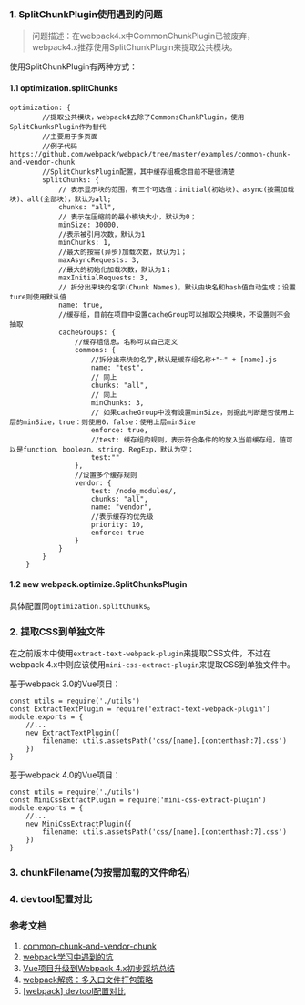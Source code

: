 ### 1. SplitChunkPlugin使用遇到的问题
>问题描述：在webpack4.x中CommonChunkPlugin已被废弃，webpack4.x推荐使用SplitChunkPlugin来提取公共模块。

使用SplitChunkPlugin有两种方式：

#### 1.1 optimization.splitChunks
```
optimization: {
        //提取公共模块，webpack4去除了CommonsChunkPlugin，使用SplitChunksPlugin作为替代
        //主要用于多页面
        //例子代码 https://github.com/webpack/webpack/tree/master/examples/common-chunk-and-vendor-chunk
        //SplitChunksPlugin配置，其中缓存组概念目前不是很清楚
        splitChunks: {
            // 表示显示块的范围，有三个可选值：initial(初始块)、async(按需加载块)、all(全部块)，默认为all;
            chunks: "all",
            // 表示在压缩前的最小模块大小，默认为0；
            minSize: 30000,
            //表示被引用次数，默认为1
            minChunks: 1,
            //最大的按需(异步)加载次数，默认为1；
            maxAsyncRequests: 3,
            //最大的初始化加载次数，默认为1；
            maxInitialRequests: 3,
            // 拆分出来块的名字(Chunk Names)，默认由块名和hash值自动生成；设置ture则使用默认值
            name: true,
            //缓存组，目前在项目中设置cacheGroup可以抽取公共模块，不设置则不会抽取
            cacheGroups: {
                //缓存组信息，名称可以自己定义
                commons: {
                    //拆分出来块的名字,默认是缓存组名称+"~" + [name].js
                    name: "test",
                    // 同上
                    chunks: "all",
                    // 同上
                    minChunks: 3,
                    // 如果cacheGroup中没有设置minSize，则据此判断是否使用上层的minSize，true：则使用0，false：使用上层minSize
                    enforce: true,
                    //test: 缓存组的规则，表示符合条件的的放入当前缓存组，值可以是function、boolean、string、RegExp，默认为空；
                    test:""
                },
                //设置多个缓存规则
                vendor: {
                    test: /node_modules/,
                    chunks: "all",
                    name: "vendor",
                    //表示缓存的优先级
                    priority: 10,
                    enforce: true
                }
            }
        }
    }
```
#### 1.2 new webpack.optimize.SplitChunksPlugin
具体配置同`optimization.splitChunks`。
### 2. 提取CSS到单独文件
在之前版本中使用`extract-text-webpack-plugin`来提取CSS文件，不过在webpack 4.x中则应该使用`mini-css-extract-plugin`来提取CSS到单独文件中。

基于webpack 3.0的Vue项目：

```
const utils = require('./utils')
const ExtractTextPlugin = require('extract-text-webpack-plugin')
module.exports = {
    //...
    new ExtractTextPlugin({
        filename: utils.assetsPath('css/[name].[contenthash:7].css')
    })
}
```
基于webpack 4.0的Vue项目：

```
const utils = require('./utils')
const MiniCssExtractPlugin = require('mini-css-extract-plugin')
module.exports = {
    //...
    new MiniCssExtractPlugin({
        filename: utils.assetsPath('css/[name].[contenthash:7].css')
    })
}
```
### 3. chunkFilename(为按需加载的文件命名)
### 4. devtool配置对比

### 参考文档
1. [common-chunk-and-vendor-chunk](https://github.com/webpack/webpack/tree/master/examples/common-chunk-and-vendor-chunk)
2. [webpack学习中遇到的坑](https://segmentfault.com/a/1190000013998339?utm_source=tag-newest/*&^%$#articleHeader3)
3. [Vue项目升级到Webpack 4.x初步踩坑总结](https://blog.csdn.net/harsima/article/details/80819747)
4. [webpack解惑：多入口文件打包策略](https://www.cnblogs.com/lvdabao/p/5944420.html)
5. [[webpack] devtool配置对比](https://www.cnblogs.com/hhhyaaon/p/5657469.html)